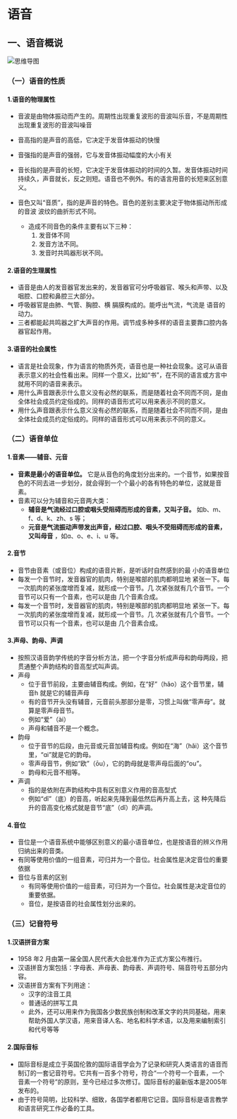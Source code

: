 # 语音

## 一、语音概说

![思维导图](https://cdn.jsdelivr.net/gh/CQdoe/Picture@main/NotePicture/语音概说.jpg)

### （一）语音的性质

#### 1.语音的物理属性

* 音波是由物体振动而产生的。周期性出现重复波形的音波叫乐音，不是周期性出现重复波形的音波叫噪音

* 音高指的是声音的高低，它决定于发音体振动的快慢
* 音强指的是声音的强弱，它与发音体振动幅度的大小有关
* 音长指的是声音的长短，它决定于发音体振动的时间的久暂。发音体振动时间持续久，声音就长，反之则短。语音也不例外。有的语言用音的长短来区别意义。
* 音色又叫“音质”，指的是声音的特色。音色的差别主要决定于物体振动所形成的音波
波纹的曲折形式不同。
  * 造成不同音色的条件主要有以下三种：
     1. 发音体不同
     2. 发音方法不同。
     3. 发音时共鸣器形状不同。

#### 2.语音的生理属性

* 语音是由人的发音器官发出来的，发音器官可分呼吸器官、喉头和声带、以及咽腔、口腔和鼻腔三大部分。
* 呼吸器官是由肺、气管、胸腔、横
膈膜构成的。能呼出气流，气流是
语音的动力。
* 三者都能起共鸣器之扩大声音的作用。调节成多种多样的语音主要靠口腔内各器官起作用。

#### 3.语音的社会属性

* 语言是社会现象，作为语言的物质外壳，语音也是一种社会现象。这可从语音表示意义的社会性看出来。同样一个意义，比如“书”，在不同的语言或方言中就用不同的语音来表示。
* 用什么声音跟表示什么意义没有必然的联系，而是随着社会不同而不同，是由全体社会成员约定俗成的。同样的语音形式可以用来表示不同的意义。
* 用什么声音跟表示什么意义没有必然的联系，而是随着社会不同而不同，是由全体社会成员约定俗成的。同样的语音形式可以用来表示不同的意义。

### （二）语音单位

#### 1.音素——辅音、元音

* **音素是最小的语音单位。** 它是从音色的角度划分出来的。一个音节，如果按音色的不同去进一步划分，就会得到一个个最小的各有特色的单位，这就是音素。
* 音素可以分为辅音和元音两大类：
  * **辅音是气流经过口腔或咽头受阻碍而形成的音素，又叫子音。** 如b、m、f、d、k、zh、s 等；
  * **元音是气流振动声带发出声音，经过口腔、咽头不受阻碍而形成的音素，又叫母音** ，如ɑ、o、e、i、u 等。

#### 2.音节

* 音节由音素（或音位）构成的语音片断，是听话时自然感到的最
小的语音单位
* 每发一个音节时，发音器官的肌肉，特别是喉部的肌肉都明显地
紧张一下。每一次肌肉的紧张度增而复减，就形成一个音节。几
次紧张就有几个音节。一个音节可以只有一个音素，也可以是由
几个音素合成。
* 每发一个音节时，发音器官的肌肉，特别是喉部的肌肉都明显地
紧张一下。每一次肌肉的紧张度增而复减，就形成一个音节。几
次紧张就有几个音节。一个音节可以只有一个音素，也可以是由
几个音素合成。

#### 3.声母、韵母、声调

* 按照汉语音韵学传统的字音分析方法，把一个字音分析成声母和韵母两段，把贯通整个声韵结构的音高型式叫声调。
* 声母
  * 位于音节前段，主要由辅音构成。例如，在“好”（hǎo）这个音节里，辅音h 就是它的辅音声母
  * 有的音节开头没有辅音，元音前头那部分是零，习惯上叫做“零声母”。就算是零声母音节。
  * 例如“爱”（ài）
  * 声母和辅音不是一个概念。
* 韵母
  * 位于音节的后段，由元音或元音加辅音构成。例如在“海”（hǎi）这个音节里，“ɑi”就是它的韵母。
  * 零声母音节，例如“欧”（ōu），它的韵母就是零声母后面的“ou”。
  * 韵母和元音不相等。
* 声调
  * 指的是依附在声韵结构中具有区别意义作用的音高型式
  * 例如“dǐ”（底）的音高，听起来先降到最低然后再升高上去，这
种先降后升的音高变化格式就是音节“底”（dǐ）的声调。

#### 4.音位

* 音位是一个语音系统中能够区别意义的最小语音单位，也是按语音的辨义作用归纳出来的音类。
* 有同等使用价值的一组音素，可归并为一个音位。社会属性是决定音位的重要依据
* 音位与音素的区别
  * 有同等使用价值的一组音素，可归并为一个音位。社会属性是决定音位的重要依据。
  * 音位，是按语音的社会属性划分出来的。

### （三）记音符号

#### 1.汉语拼音方案

* 1958 年2 月由第一届全国人民代表大会批准作为正式方案公布推行。
* 汉语拼音方案包括：字母表、声母表、韵母表、声调符号、隔音符号五部分内容。
* 汉语拼音方案有下列用途：
  * 汉字的注音工具
  * 普通话的拼写工具
  * 此外，还可以用来作为我国各少数民族创制和改革文字的共同基础，用来帮助外国人学汉语，用来音译人名、地名和科学术语，以及用来编制索引和代号等等

#### 2.国际音标

* 国际音标是成立于英国伦敦的国际语音学会为了记录和研究人类语言的语音而制订的一套记音符号。它共有一百多个符号，符合“一个符号一个音素，一个音素一个符号”的原则，至今已经过多次修订。国际音标的最新版本是2005年发布的。
* 由于符号简明，比较科学、细致，各国学者都用它记音。国际音标是语言教学和语言研究工作必备的工具。

